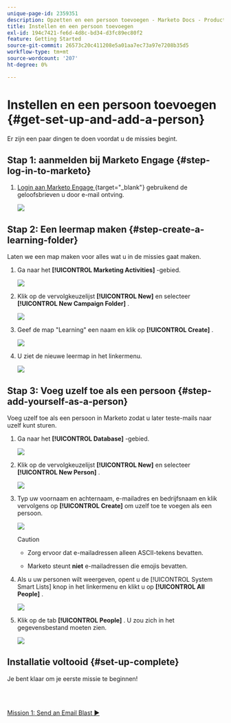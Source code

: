 ```yaml
---
unique-page-id: 2359351
description: Opzetten en een persoon toevoegen - Marketo Docs - Productdocumentatie
title: Instellen en een persoon toevoegen
exl-id: 194c7421-fe6d-4d8c-bd34-d3fc89ec80f2
feature: Getting Started
source-git-commit: 26573c20c411208e5a01aa7ec73a97e7208b35d5
workflow-type: tm+mt
source-wordcount: '207'
ht-degree: 0%

---
```


# Instellen en een persoon toevoegen {#get-set-up-and-add-a-person}

Er zijn een paar dingen te doen voordat u de missies begint.

## Stap 1: aanmelden bij Marketo Engage {#step-log-in-to-marketo}

1. [ Login aan Marketo Engage ](https://app.marketo.com){target="_blank"} gebruikend de geloofsbrieven u door e-mail ontving.

   ![](assets/get-set-up-and-add-a-person-1.png)

## Stap 2: Een leermap maken {#step-create-a-learning-folder}

Laten we een map maken voor alles wat u in de missies gaat maken.

1. Ga naar het **[!UICONTROL Marketing Activities]** -gebied.

   ![](assets/get-set-up-and-add-a-person-2.png)

1. Klik op de vervolgkeuzelijst **[!UICONTROL New]** en selecteer **[!UICONTROL New Campaign Folder]** .

   ![](assets/get-set-up-and-add-a-person-3.png)

1. Geef de map &quot;Learning&quot; een naam en klik op **[!UICONTROL Create]** .

   ![](assets/get-set-up-and-add-a-person-4.png)

1. U ziet de nieuwe leermap in het linkermenu.

   ![](assets/get-set-up-and-add-a-person-5.png)

## Stap 3: Voeg uzelf toe als een persoon {#step-add-yourself-as-a-person}

Voeg uzelf toe als een persoon in Marketo zodat u later teste-mails naar uzelf kunt sturen.

1. Ga naar het **[!UICONTROL Database]** -gebied.

   ![](assets/get-set-up-and-add-a-person-6.png)

1. Klik op de vervolgkeuzelijst **[!UICONTROL New]** en selecteer **[!UICONTROL New Person]** .

   ![](assets/get-set-up-and-add-a-person-7.png)

1. Typ uw voornaam en achternaam, e-mailadres en bedrijfsnaam en klik vervolgens op **[!UICONTROL Create]** om uzelf toe te voegen als een persoon.

   ![](assets/get-set-up-and-add-a-person-8.png)

   >[!CAUTION]
   >
   >* Zorg ervoor dat e-mailadressen alleen ASCII-tekens bevatten.
   >
   >* Marketo steunt **niet** e-mailadressen die emojis bevatten.

1. Als u uw personen wilt weergeven, opent u de [!UICONTROL System Smart Lists] knop in het linkermenu en klikt u op **[!UICONTROL All People]** .

   ![](assets/get-set-up-and-add-a-person-9.png)

1. Klik op de tab **[!UICONTROL People]** . U zou zich in het gegevensbestand moeten zien.

   ![](assets/get-set-up-and-add-a-person-10.png)

## Installatie voltooid {#set-up-complete}

Je bent klaar om je eerste missie te beginnen!

<br> 

[Mission 1: Send an Email Blast ►](/help/marketo/getting-started/quick-wins/send-an-email.md)
